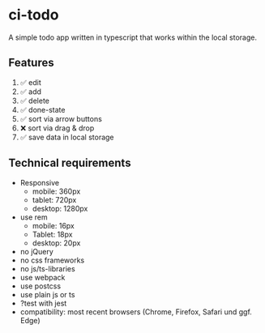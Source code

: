 # ci-todo

A simple todo app written in typescript that works within the local storage.

## Features
1. :white_check_mark: edit
2. :white_check_mark: add
3. :white_check_mark: delete
4. :white_check_mark: done-state
5. :white_check_mark: sort via arrow buttons
6. :x: sort via drag & drop
7. :white_check_mark: save data in local storage

## Technical requirements
* Responsive
    * mobile: 360px
    * tablet: 720px
    * desktop: 1280px
* use rem
    * mobile: 16px
    * Tablet: 18px
    * desktop: 20px
* no jQuery
* no css frameworks
* no js/ts-libraries
* use webpack
* use postcss
* use plain js or ts
* ?test with jest
* compatibility: most recent browsers (Chrome, Firefox, Safari und ggf. Edge)
